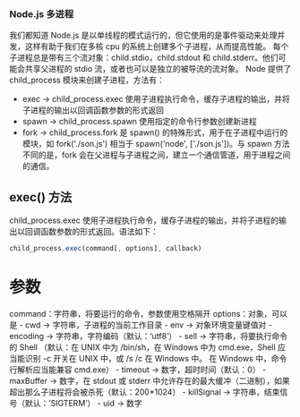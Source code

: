 ### Node.js 多进程

我们都知道 Node.js 是以单线程的模式运行的，但它使用的是事件驱动来处理并发，这样有助于我们在多核 cpu 的系统上创建多个子进程，从而提高性能。
每个子进程总是带有三个流对象：child.stdio，child.stdout 和 child.stderr。他们可能会共享父进程的 stdio 流，或者也可以是独立的被导流的流对象。
Node 提供了 child_process 模块来创建子进程，方法有：
- exec -> child_process.exec 使用子进程执行命令，缓存子进程的输出，并将子进程的输出以回调函数参数的形式返回
- spawn -> child_process.spawn 使用指定的命令行参数创建新进程
- fork -> child_process.fork 是 spawn() 的特殊形式，用于在子进程中运行的模块，如 fork('./son.js') 相当于 spawn('node', ['./son.js'])。与 spawn 方法不同的是，fork 会在父进程与子进程之间，建立一个通信管道，用于进程之间的通信。


## exec() 方法

child_process.exec 使用子进程执行命令，缓存子进程的输出，并将子进程的输出以回调函数参数的形式返回。语法如下：
```js
child_process.exec(command[, options], callback)
```

# 参数

command：字符串，将要运行的命令，参数使用空格隔开
options：对象，可以是
    - cwd -> 字符串，子进程的当前工作目录
    - env -> 对象环境变量键值对
    - encoding -> 字符串，字符编码（默认：‘utf8’）
    - sell -> 字符串，将要执行命令的 Shell （默认：在 UNIX 中为 /bin/sh，在 Windows 中为 cmd.exe，Shell 应当能识别 -c 开关在 UNIX 中，或 /s /c 在 Windows 中。 在 Windows 中，命令行解析应当能兼容 cmd.exe）
    - timeout -> 数字，超时时间（默认：0）
    - maxBuffer -> 数字，在 stdout 或 stderr 中允许存在的最大缓冲（二进制），如果超出那么子进程将会被杀死（默认：200*1024） 
    - killSignal -> 字符串，结束信号（默认：‘SIGTERM’）
    - uid -> 数字
